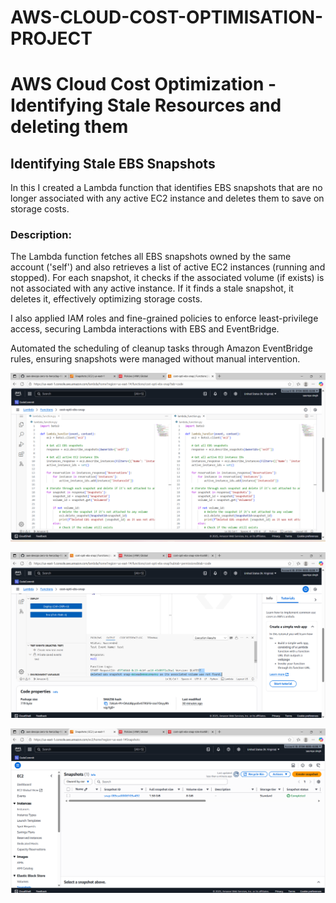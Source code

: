 # AWS-CLOUD-COST-OPTIMISATION-PROJECT
# AWS Cloud Cost Optimization - Identifying Stale Resources and deleting them

## Identifying Stale EBS Snapshots

In this I created a Lambda function that identifies EBS snapshots that are no longer associated with any active EC2 instance and deletes them to save on storage costs.

### Description:

The Lambda function fetches all EBS snapshots owned by the same account ('self') and also retrieves a list of active EC2 instances (running and stopped). For each snapshot, it checks if the associated volume (if exists) is not associated with any active instance. If it finds a stale snapshot, it deletes it, effectively optimizing storage costs.

I also applied IAM roles and fine-grained policies to enforce least-privilege access, securing Lambda interactions with EBS and EventBridge.

Automated the scheduling of cleanup tasks through Amazon EventBridge rules, ensuring snapshots were managed without manual intervention.



![alt text](<Screenshot (90).png>)

![alt text](<Screenshot (89).png>)

![alt text](<Screenshot (88).png>)


